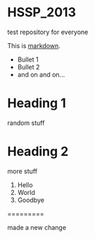 HSSP_2013
=========

test repository for everyone

This is [markdown](http://daringfireball.net/projects/markdown/).

 * Bullet 1
 * Bullet 2
 * and on and on...
 
# Heading 1 

random stuff

# Heading 2

more stuff

 1. Hello
 2. World
 3. Goodbye
 
=========


made a new change